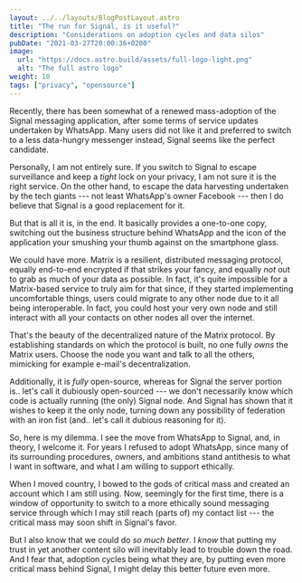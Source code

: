 ```yaml
---
layout: ../../layouts/BlogPostLayout.astro
title: "The run for Signal, is it useful?"
description: "Considerations on adoption cycles and data silos"
pubDate: "2021-03-27T20:00:36+0200"
image:
  url: "https://docs.astro.build/assets/full-logo-light.png"
  alt: "The full astro logo"
weight: 10
tags: ["privacy", "opensource"]
---
```


Recently, there has been somewhat of a renewed mass-adoption of the Signal messaging application,
after some terms of service updates undertaken by WhatsApp.
Many users did not like it and preferred to switch to a less data-hungry messenger instead,
Signal seems like the perfect candidate.

Personally, I am not entirely sure.
If you switch to Signal to escape surveillance and keep a _tight_ lock on your privacy,
I am not sure it is the right service.
On the other hand, to escape the data harvesting undertaken by the tech giants ---
not least WhatsApp's owner Facebook ---
then I do believe that Signal is a good replacement for it.

But that is all it is, in the end.
It basically provides a one-to-one copy,
switching out the business structure behind WhatsApp and the icon of the application your smushing your thumb against on the smartphone glass.

We could have more.
Matrix is a resilient, distributed messaging protocol, equally end-to-end encrypted if that strikes your fancy,
and equally _not_ out to grab as much of your data as possible.
In fact, it's quite impossible for a Matrix-based service to truly aim for that since,
if they started implementing uncomfortable things,
users could migrate to any other node due to it all being interoperable.
In fact, you could host your very own node and still interact with all your contacts on other nodes all over the internet.

That's the beauty of the decentralized nature of the Matrix protocol.
By establishing standards on which the protocol is built, no one fully _owns_ the Matrix users.
Choose the node you want and talk to all the others,
mimicking for example e-mail's decentralization.

Additionally, it is _fully_ open-source,
whereas for Signal the server portion is..
let's call it dubiously open-sourced ---
we don't necessarily know which code is actually running
(the only) Signal node.
And Signal has shown that it wishes to keep it the only node,
turning down any possibility of federation with an iron fist
(and.. let's call it dubious reasoning for it).

So, here is my dilemma.
I see the move from WhatsApp to Signal,
and, in theory, I welcome it.
For years I refused to adopt WhatsApp,
since many of its surrounding procedures, owners, and ambitions stand antithesis to what I want in software,
and what I am willing to support ethically.

When I moved country,
I bowed to the gods of critical mass and created an account which I am still using.
Now, seemingly for the first time,
there is a window of opportunity to switch to a more ethically sound messaging service
through which I may still reach (parts of) my contact list ---
the critical mass may soon shift in Signal's favor.

But I also know that we could do _so much better_.
I _know_ that putting my trust in yet another content silo will inevitably lead to trouble down the road.
And I fear that, adoption cycles being what they are,
by putting even more critical mass behind Signal,
I might delay this better future even more.
